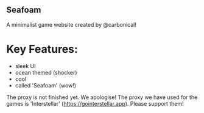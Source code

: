 ## Seafoam
A minimalist game website created by @carbonical! 

# Key Features:
- sleek UI
- ocean themed (shocker)
- cool
- called 'Seafoam' (wow!)

The proxy is not finished yet. We apologise!
The proxy we have used for the games is 'Interstellar' (https://gointerstellar.app). Please support them!
